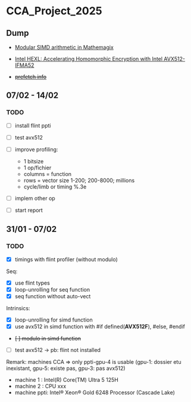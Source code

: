 # CCA_Project_2025


## Dump

- [Modular SIMD arithmetic in Mathemagix](https://arxiv.org/pdf/1407.3383)
- [Intel HEXL: Accelerating Homomorphic Encryption with Intel AVX512-IFMA52](https://arxiv.org/pdf/2103.16400)

- ~~[prefetch info](https://stackoverflow.com/questions/48994494/how-to-properly-use-prefetch-instructions)~~


## 07/02 - 14/02

### TODO

- [ ] install flint ppti
- [ ] test avx512
- [ ] improve profiling: 
    * 1 bitsize
    * 1 op/fichier 
    * columns = function
    * rows = vector size 1-200; 200-8000; millions
    * cycle/limb or timing %.3e

- [ ] implem other op

- [ ] start report



## 31/01 - 07/02

### TODO

- [x] timings with flint profiler (without modulo)

Seq:
- [X] use flint types
- [X] loop-unrolling for seq function
- [X] seq function without auto-vect

Intrinsics:
- [X] loop-unrolling for simd function
- [X] use avx512 in simd function with #if defined(__AVX512F__), #else, #endif
- ~~[ ] modulo in simd function~~
- [ ] test avx512 -> pb: flint not installed

Remark: machines CCA => only ppti-gpu-4 is usable (gpu-1: dossier etu inexistant, gpu-5: existe pas, gpu-3: pas avx512)

- machine 1 : Intel(R) Core(TM) Ultra 5 125H
- machine 2 : CPU xxx
- machine ppti: Intel® Xeon® Gold 6248 Processor  (Cascade Lake)
